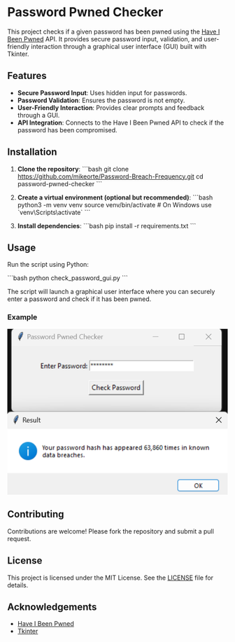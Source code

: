 # Password Pwned Checker

This project checks if a given password has been pwned using the [Have I Been Pwned](https://haveibeenpwned.com) API. It provides secure password input, validation, and user-friendly interaction through a graphical user interface (GUI) built with Tkinter.

## Features

- **Secure Password Input**: Uses hidden input for passwords.
- **Password Validation**: Ensures the password is not empty.
- **User-Friendly Interaction**: Provides clear prompts and feedback through a GUI.
- **API Integration**: Connects to the Have I Been Pwned API to check if the password has been compromised.

## Installation

1. **Clone the repository**:
   \`\`\`bash
   git clone https://github.com/mikeorte/Password-Breach-Frequency.git
   cd password-pwned-checker
   \`\`\`

2. **Create a virtual environment (optional but recommended)**:
   \`\`\`bash
   python3 -m venv venv
   source venv/bin/activate # On Windows use \`venv\Scripts\activate\`
   \`\`\`

3. **Install dependencies**:
   \`\`\`bash
   pip install -r requirements.txt
   \`\`\`

## Usage

Run the script using Python:

\`\`\`bash
python check_password_gui.py
\`\`\`

The script will launch a graphical user interface where you can securely enter a password and check if it has been pwned.

### Example

![GUI Example](/Password-Breach-Frequency.png)

## Contributing

Contributions are welcome! Please fork the repository and submit a pull request.

## License

This project is licensed under the MIT License. See the [LICENSE](LICENSE) file for details.

## Acknowledgements

- [Have I Been Pwned](https://haveibeenpwned.com)
- [Tkinter](https://docs.python.org/3/library/tkinter.html)
